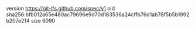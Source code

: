 version https://git-lfs.github.com/spec/v1
oid sha256:bfb012a65e480ac79696e9d70d183536a24cffb76d1ab78f5b5b1992b207e214
size 6090
